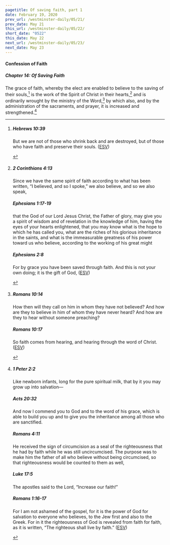 ```yaml
---
pagetitle: Of saving faith, part 1
date: February 19, 2020
prev_url: /westminster-daily/05/21/
prev_date: May 21
this_url: /westminster-daily/05/22/
short_date: "0522"
this_date: May 22
next_url: /westminster-daily/05/23/
next_date: May 23
---
```


#### Confession of Faith

##### Chapter 14: Of Saving Faith

The grace of faith, whereby the elect are enabled to believe to the saving of their souls,[^fnref:wcf1] is the work of the Spirit of Christ in their hearts,[^fnref:wcf2] and is ordinarily wrought by the ministry of the Word,[^fnref:wcf3] by which also, and by the administration of the sacraments, and prayer, it is increased and strengthened.[^fnref:wcf4]

[^fnref:wcf1]: <div class="esv"><h5>Hebrews 10:39</h5> <div class="esv-text"><p class="same-paragraph" id="p58010039.01-1">But we are not of those who shrink back and are destroyed, but of those who have faith and preserve their souls.  (<a href="http://www.esv.org" class="copyright">ESV</a>)</p> </div> </div>

[^fnref:wcf2]: <div class="esv"><h5>2 Corinthians 4:13</h5> <div class="esv-text"><p id="p47004013.01-1">Since we have the same spirit of faith according to what has been written, &#8220;I believed, and so I spoke,&#8221; we also believe, and so we also speak,</p> </div><h5>Ephesians 1:17-19</h5> <div class="esv-text"><p id="p49001017.01-2">that the God of our Lord Jesus Christ, the Father of glory, may give you a spirit of wisdom and of revelation in the knowledge of him, having the eyes of your hearts enlightened, that you may know what is the hope to which he has called you, what are the riches of his glorious inheritance in the saints, and what is the immeasurable greatness of his power toward us who believe, according to the working of his great might</p> </div><h5>Ephesians 2:8</h5> <div class="esv-text"><p id="p49002008.01-3">For by grace you have been saved through faith. And this is not your own doing; it is the gift of God,  (<a href="http://www.esv.org" class="copyright">ESV</a>)</p> </div> </div>

[^fnref:wcf3]: <div class="esv"><h5>Romans 10:14</h5> <div class="esv-text"><p id="p45010014.01-1">How then will they call on him in whom they have not believed? And how are they to believe in him of whom they have never heard? And how are they to hear without someone preaching?</p> </div><h5>Romans 10:17</h5> <div class="esv-text"><p id="p45010017.01-2">So faith comes from hearing, and hearing through the word of Christ.  (<a href="http://www.esv.org" class="copyright">ESV</a>)</p> </div> </div>

[^fnref:wcf4]: <div class="esv"><h5>1 Peter 2:2</h5> <div class="esv-text"><p id="p60002002.01-1">Like newborn infants, long for the pure spiritual milk, that by it you may grow up into salvation&#8212;</p> </div><h5>Acts 20:32</h5> <div class="esv-text"><p id="p44020032.01-2">And now I commend you to God and to the word of his grace, which is able to build you up and to give you the inheritance among all those who are sanctified.</p> </div><h5>Romans 4:11</h5> <div class="esv-text"><p id="p45004011.01-3">He received the sign of circumcision as a seal of the righteousness that he had by faith while he was still uncircumcised. The purpose was to make him the father of all who believe without being circumcised, so that righteousness would be counted to them as well,</p> </div><h5>Luke 17:5</h5> <div class="esv-text"> <p id="p42017005.04-4">The apostles said to the Lord, &#8220;Increase our faith!&#8221;</p> </div><h5>Romans 1:16-17</h5> <div class="esv-text"> <p id="p45001016.07-5">For I am not ashamed of the gospel, for it is the power of God for salvation to everyone who believes, to the Jew first and also to the Greek. For in it the righteousness of God is revealed from faith for faith, as it is written, &#8220;The righteous shall live by faith.&#8221;  (<a href="http://www.esv.org" class="copyright">ESV</a>)</p> </div> </div>

